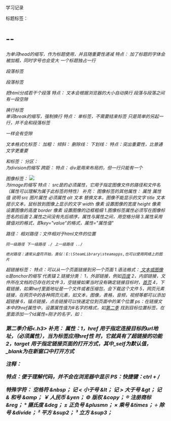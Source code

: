 学习记录

标题标签：
    <h1>--<h6>
    为单词head的缩写，作为标题使用，并且随重要性递减
特点：
    加了标题的字体会被加粗，同时字号也会变大
    一个标题独占一行

段落标签
    <P> 段落标签 </p>
    把html分成若干个段落
特点：
    文本会根据浏览器的大小自动换行
    段落与段落之间有一段空隙

换行标签
    <br />
    单词break的缩写，强制换行
特点：
    单标签，不需要结束标签
    只是简单的另起一行，并不会和段落标签<p>一样会有空隙

文本格式化标签：
    加粗：<strong></strong> <b></b>
    倾斜：<em></em>   <i></i>
    删除线：<del></del> <s></s>
    下划线：<ins></ins> <u></u>
特点：突出重要性，比普通文字更重要

<div>和<span>标签：
    分区：<div></div>
    为division的缩写
    跨距：<span></span>
特点：
    div是用来布局的，但一行只能有一个

图像标签：
    <img src="图像URL" />       
    为image的缩写
特点：
    src是<img>的必须属性，它用于指定图像文件的路径和文件名（属性可以理解为属于此标签的特性）
补充：
    图像标签的其他属性：
    属性    属性值      说明
    src     图片属性    必须属性
    alt     文本       替换文本，图像不能显示的文字
    title   文本       提示文本，鼠标放到图像上显示的文字
    width   像素       设置图像的宽度
    height  像素       设置图像的高度
    border  像素       设置图像的边框粗细
    1.图像标签属性必须写在图像标签名的后面
    2.属性之间没有先后顺序，属性与属性之间，用空格分隔
    3.属性采用键值对的格式，即key="value"的格式，属性="属性值"
    

路径：
    相对路径：文件相对于html文件的位置

    同一级路径 下一级路径 ./ 上一级路径 ../
    
    绝对路径：通常从盘符开始，类似：E:\SteamLibrary\steamapps,也可以使用网络上的图片

超链接标签：
    <a>
特点：可以从一个页面链接到另一个页面
    1.语法格式：<a href="跳转目标" target ="目标窗口的弹出方式"> 文本或图像</a>
    a是anchor的缩写 代表锚
    2.链接分类：
        1，外部链接，例如<a href="http://www.baidu.com">百度</a>
        2，内部链接，文件所在文档的已存在的文件
        3，空链接如果当时没有确定链接目标时，<a href ="#">首页</a>
        4，下载链接，如果herf里面地址是一个文件或者压缩包，会下载这个文件
        5，网页元素链接，在网页中的各种网页元素，如文本，图像，表格，音频，视频等都可以添加超链接
        6，锚点链接，点击链接可以快速定位到页面中的某个位置
        ps：在链接文本中的href属性中，设置属性值为#名字的格式，如<a href="#two">第二季</a>
        找到目标位置标签，在里面添加一个id属性=刚才的名字，如：<h3 id="two">第二季介绍<.h3>
补充：
    属性：1，href 用于指定连接目标的url地址，（必须属性），当为标签应用href性   时，它就具有了超链接的功能
         2，target 用于指定链接页面的打开方式，其中_self为默认值，_blank为在新窗口中打开方式

注释：
<!-- xxx -->
特点：便于理解代码，并不会在浏览器中显示
PS：快捷键：ctrl + /

特殊字符：
        空格符  &nbsp；  记
    <   小于号  &lt；    记
    >   大于号  &gt；    记
    &   和号    &amp；
    ￥   人民币  &yen；
    ©   版权    &copy；
    ®   注册商标 &reg；
    °   摄氏度  &deg；
    ±   正负号  &plusmn；
    ×   乘号    &times；
    ÷   除号    &divide；
    ²   平方    &sup2；
    ³   立方    &sup3；